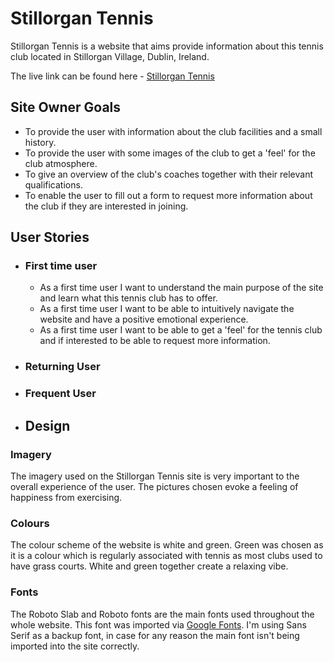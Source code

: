 # Stillorgan Tennis

Stillorgan Tennis is a website that aims provide information about this tennis club located in Stillorgan Village, Dublin, Ireland.


The live link can be found here - [Stillorgan Tennis](https://cgrace0044.github.io/stillorgan-tennis/)

## Site Owner Goals

- To provide the user with information about the club facilities and a small history.
- To provide the user with some images of the club to get a 'feel' for the club atmosphere.
- To give an overview of the club's coaches together with their relevant qualifications.
- To enable the user to fill out a form to request more information about the club if they are interested in joining.

## User Stories

- ### First time user

  - As a first time user I want to understand the main purpose of the site and learn what this tennis club has to offer.
  - As a first time user I want to be able to intuitively navigate the website and have a positive emotional experience.
  - As a first time user I want to be able to get a 'feel' for the tennis club and if interested to be able to request more information. 

- ### Returning User

- ### Frequent User

- ## Design

### Imagery

The imagery used on the Stillorgan Tennis site is very important to the overall experience of the user. The pictures chosen evoke a feeling of happiness from exercising. 

### Colours

The colour scheme of the website is white and green. Green was chosen as it is a colour which is regularly associated with tennis as most clubs used to have grass courts. White and green together create a relaxing vibe.

### Fonts

The Roboto Slab and Roboto fonts are the main fonts used throughout the whole website. This font was imported via [Google Fonts](https://fonts.google.com/). I'm using Sans Serif as a backup font, in case for any reason the main font isn't being imported into the site correctly.

